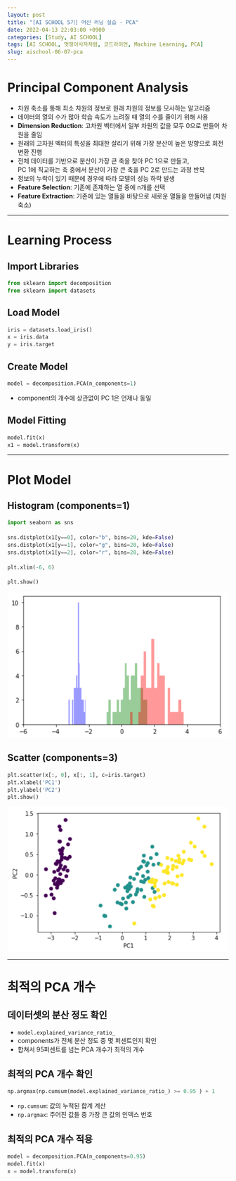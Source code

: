 ```yaml
---
layout: post
title: "[AI SCHOOL 5기] 머신 러닝 실습 - PCA"
date: 2022-04-13 22:03:00 +0900
categories: [Study, AI SCHOOL]
tags: [AI SCHOOL, 멋쟁이사자처럼, 코드라이언, Machine Learning, PCA]
slug: aischool-06-07-pca
---
```


# Principal Component Analysis
- 차원 축소를 통해 최소 차원의 정보로 원래 차원의 정보를 모사하는 알고리즘
- 데이터의 열의 수가 많아 학습 속도가 느려질 때 열의 수를 줄이기 위해 사용
- **Dimension Reduction**: 고차원 벡터에서 일부 차원의 값을 모두 0으로 만들어 차원을 줄임
- 원래의 고차원 벡터의 특성을 최대한 살리기 위해 가장 분산이 높은 방향으로 회전 변환 진행
- 전체 데이터를 기반으로 분산이 가장 큰 축을 찾아 PC 1으로 만들고,   
  PC 1에 직교하는 축 중에서 분산이 가장 큰 축을 PC 2로 만드는 과정 반복
- 정보의 누락이 있기 때문에 경우에 따라 모델의 성능 하락 발생
- **Feature Selection**: 기존에 존재하는 열 중에 n개를 선택
- **Feature Extraction**: 기존에 있는 열들을 바탕으로 새로운 열들을 만들어냄 (차원 축소)

---

# Learning Process

## Import Libraries

```python
from sklearn import decomposition
from sklearn import datasets
```

## Load Model

```python
iris = datasets.load_iris()
x = iris.data
y = iris.target
```

## Create Model

```python
model = decomposition.PCA(n_components=1) 
```

- component의 개수에 상관없이 PC 1은 언제나 동일

## Model Fitting

```python
model.fit(x)
x1 = model.transform(x)
```

---

# Plot Model

## Histogram (components=1)

```python
import seaborn as sns

sns.distplot(x1[y==0], color="b", bins=20, kde=False)
sns.distplot(x1[y==1], color="g", bins=20, kde=False)
sns.distplot(x1[y==2], color="r", bins=20, kde=False)

plt.xlim(-6, 6)

plt.show()
```

![histogram](https://github.com/minyeamer/til/blob/main/.media/study/ai-school/06-machine-learning/07-pca/histogram.png?raw=true)

## Scatter (components=3)

```python
plt.scatter(x[:, 0], x[:, 1], c=iris.target)
plt.xlabel('PC1')
plt.ylabel('PC2')
plt.show()
```

![scatter](https://github.com/minyeamer/til/blob/main/.media/study/ai-school/06-machine-learning/07-pca/scatter.png?raw=true)

---

# 최적의 PCA 개수

## 데이터셋의 분산 정도 확인
- `model.explained_variance_ratio_`
- components가 전체 분산 정도 중 몇 퍼센트인지 확인
- 합쳐서 95퍼센트를 넘는 PCA 개수가 최적의 개수

## 최적의 PCA 개수 확인

```python
np.argmax(np.cumsum(model.explained_variance_ratio_) >= 0.95 ) + 1
```

- `np.cumsum`: 값의 누적된 합계 계산
- `np.argmax`: 주어진 값들 중 가장 큰 값의 인덱스 번호

## 최적의 PCA 개수 적용

```python
model = decomposition.PCA(n_components=0.95)
model.fit(x)
x = model.transform(x)
```
